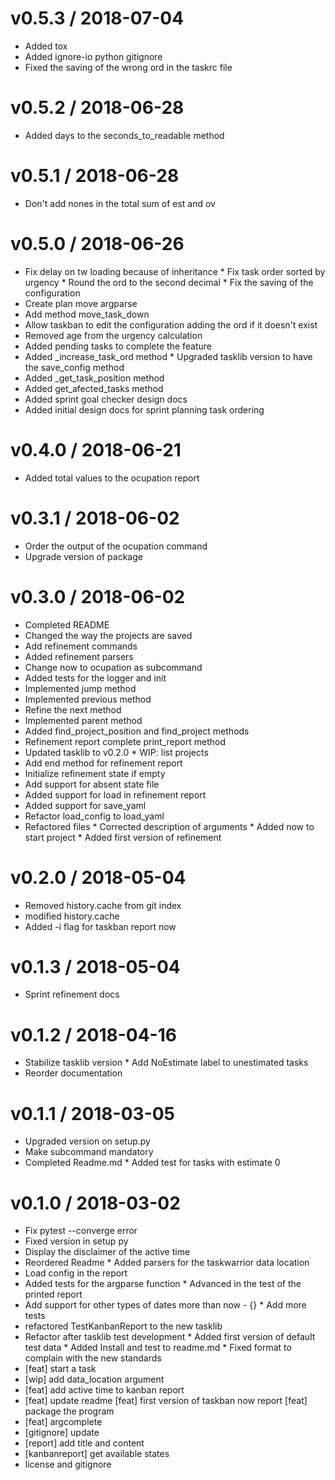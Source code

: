 
v0.5.3 / 2018-07-04
==================

  * Added tox
  * Added ignore-io python gitignore
  * Fixed the saving of the wrong ord in the taskrc file

v0.5.2 / 2018-06-28
===================

  * Added days to the seconds_to_readable method

v0.5.1 / 2018-06-28
===================

  * Don't add nones in the total sum of est and ov

v0.5.0 / 2018-06-26
===================

  * Fix delay on tw loading because of inheritance * Fix task order sorted by urgency * Round the ord to the second decimal * Fix the saving of the configuration
  * Create plan move argparse
  * Add method move_task_down
  * Allow taskban to edit the configuration adding the ord if it doesn't exist
  * Removed age from the urgency calculation
  * Added pending tasks to complete the feature
  * Added _increase_task_ord method * Upgraded tasklib version to have the save_config method
  * Added _get_task_position method
  * Added get_afected_tasks method
  * Added sprint goal checker design docs
  * Added initial design docs for sprint planning task ordering

v0.4.0 / 2018-06-21
===================

  * Added total values to the ocupation report

v0.3.1 / 2018-06-02
===================

  * Order the output of the ocupation command
  * Upgrade version of package

v0.3.0 / 2018-06-02
===================

  * Completed README
  * Changed the way the projects are saved
  * Add refinement commands
  * Added refinement parsers
  * Change now to ocupation as subcommand
  * Added tests for the logger and init
  * Implemented jump method
  * Implemented previous method
  * Refine the next method
  * Implemented parent method
  * Added find_project_position and find_project methods
  * Refinement report complete print_report method
  * Updated tasklib to v0.2.0 * WIP: list projects
  * Add end method for refinement report
  * Initialize refinement state if empty
  * Add support for absent state file
  * Added support for load in refinement report
  * Added support for save_yaml
  * Refactor load_config to load_yaml
  * Refactored files * Corrected description of arguments * Added now to start project * Added first version of refinement

v0.2.0 / 2018-05-04
===================

  * Removed history.cache from git index
  * modified history.cache
  * Added -i flag for taskban report now

v0.1.3 / 2018-05-04
===================

  * Sprint refinement docs

v0.1.2 / 2018-04-16
===================

  * Stabilize tasklib version * Add NoEstimate label to unestimated tasks
  * Reorder documentation

v0.1.1 / 2018-03-05
===================

  * Upgraded version on setup.py
  * Make subcommand mandatory
  * Completed Readme.md * Added test for tasks with estimate 0

v0.1.0 / 2018-03-02
===================

  * Fix pytest --converge error
  * Fixed version in setup py
  * Display the disclaimer of the active time
  * Reordered Readme * Added parsers for the taskwarrior data location
  * Load config in the report
  * Added tests for the argparse function * Advanced in the test of the printed report
  * Add support for other types of dates more than now - {} * Add more tests
  * refactored TestKanbanReport to the new tasklib
  * Refactor after tasklib test development * Added first version of default test data * Added Install and test to readme.md * Fixed format to complain with the new standards
  * [feat] start a task
  * [wip] add data_location argument
  * [feat] add active time to kanban report
  * [feat] update readme [feat] first version of taskban now report [feat] package the program
  * [feat] argcomplete
  * [gitignore] update
  * [report] add title and content
  * [kanbanreport] get available states
  * license and gitignore
